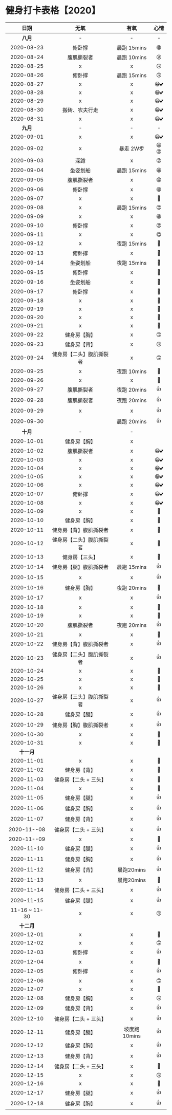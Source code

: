 # 健身打卡表格【2020】

|    日期    |      无氧      |    有氧     | 心情 |
| :--------: | :------------: | :---------: | :--: |
|  **八月**  | - | - | - |
| 2020-08-23 |     俯卧撑     | 晨跑 15mins |  😁   |
| 2020-08-24 |   腹肌撕裂者   | 晨跑 10mins |  😜   |
| 2020-08-25 |       x        |      x      |  🙃   |
| 2020-08-26 |     俯卧撑     | 晨跑 15mins |  🙃   |
| 2020-08-27 |       x        |      x      |  😁💕  |
| 2020-08-28 |       x        |      x      |  😁💕  |
| 2020-08-29 |       x        |      x      |  😁💕  |
| 2020-08-30 | 搬砖、农夫行走 |      x      |  😁💕  |
| 2020-08-31 |       x        |      x      |  😁💕  |
|  **九月**  |       -        |      -      |  -   |
| 2020-09-01 |       x        |      x      |  😁💕  |
| 2020-09-02 |       x        |  暴走 2W步  |  😁😡  |
| 2020-09-03 |      深蹲      |      x      |  😜   |
| 2020-09-04 |    坐姿划船    | 晨跑 15mins |  😁   |
| 2020-09-05 |   腹肌撕裂者   |      x      |  😁   |
| 2020-09-06 |     俯卧撑     |      x      |  😁   |
| 2020-09-07 |       x        |      x      |  🐷 |
| 2020-09-08 |       x        | 晨跑 15mins |  😍   |
| 2020-09-09 |       x        |      x      |  😀   |
| 2020-09-10 |     俯卧撑     |      x      |  😡   |
| 2020-09-11 |       x        |      x      |  😋   |
| 2020-09-12 |       x        | 夜跑 15mins |  🐷   |
| 2020-09-13 |     俯卧撑     |      x      |  🎲   |
| 2020-09-14 |    坐姿划船    | 夜跑 15mins |  🎲   |
| 2020-09-15 |     俯卧撑     |      x      |  🎃   |
| 2020-09-16 |    坐姿划船    |      x      |  🎲   |
| 2020-09-17 |     俯卧撑     |      x      |  🎲   |
| 2020-09-18 |       x        |      x      |  🐷 |
| 2020-09-19 |       x        |      x      |  🐷 |
| 2020-09-20 |  x  |      x      |  🐷 |
| 2020-09-21 | x | x | 🐷 |
| 2020-09-22 | 健身房【胸】 | x | 🙃 |
| 2020-09-23 | 健身房【背】 | x | 🙃 |
| 2020-09-24 | 健身房【二头】腹肌撕裂者 | x | 🙃 |
| 2020-09-25 | x | 夜跑 10mins | 🐷 |
| 2020-09-26 | x | x | 🐷 |
| 2020-09-27 | 腹肌撕裂者 | 夜跑 20mins | 👍 |
| 2020-09-28 | 腹肌撕裂者 | 夜跑 20mins | 👍 |
| 2020-09-29 | x | x | 👍 |
| 2020-09-30 |  | 晨跑 20mins | 👍 |
|  **十月**  | - | - |      |
| 2020-10-01 | 健身房【胸】 | x | |
| 2020-10-02 | 腹肌撕裂者 | x | 😁💕 |
| 2020-10-03 | x | x | 😁💕 |
| 2020-10-04 | x | x | 😁💕 |
| 2020-10-05 | x | x | 😁💕 |
| 2020-10-06 | x | x | 😁💕 |
| 2020-10-07 | 俯卧撑 | x | 😁💕 |
| 2020-10-08 | x | x | 😁💕 |
| 2020-10-09 | x | x | 🐷 |
| 2020-10-10 | 健身房【胸】 | x | 🎲 |
| 2020-10-11 | 健身房【背】腹肌撕裂者 | x | 🎲 |
| 2020-10-12 | 健身房【二头】腹肌撕裂者 | x | 🎲 |
| 2020-10-13 | 健身房【三头】 | x | 🎲 |
| 2020-10-14 | 健身房【腿】腹肌撕裂者 | 晨跑 15mins | 👍 |
| 2020-10-15 | x | x | 👍 |
| 2020-10-16 | 健身房【胸】 | 夜跑 20mins | 🎲 |
| 2020-10-17 | x | x | 👍 |
| 2020-10-18 | x | x | 🐷 |
| 2020-10-19 | x | x | 🐷 |
| 2020-10-20 | 腹肌撕裂者 | 夜跑 20mins | 👍 |
| 2020-10-21 | x | x | 🐷 |
| 2020-10-22 | 健身房【背】腹肌撕裂者 | x | 👍 |
| 2020-10-23 | 健身房【二头】腹肌撕裂者 | x | 👍 |
| 2020-10-24 | x | x | 🐷 |
| 2020-10-25 | x | x | 🐷 |
| 2020-10-26 | x | x | 🐷 |
| 2020-10-27 | 健身房【三头】腹肌撕裂者 | x | 👍 |
| 2020-10-28 | 健身房【腿】 | x | 👍 |
| 2020-10-29 | 健身房【胸】腹肌撕裂者 | x | 👍 |
| 2020-10-30 | x | x | 🐷 |
| 2020-10-31 | x | x | 🐷 |
| **十一月** |                |             |      |
| 2020-11-01 | x | x | 🐷 |
| 2020-11-02 | 健身房【背】 | x | 🎲 |
| 2020-11-03 | 健身房【二头 + 三头】 | x | 🎲 |
| 2020-11-04 | x | x | 🎲 |
| 2020-11-05 | 健身房【腿】 | x | 👍 |
| 2020-11-06 | 健身房【胸】 | x | 👍 |
| 2020-11-07 | 健身房【背】 | x | 👍 |
| 2020-11--08 | 健身房【二头 + 三头】 | x | 👍 |
| 2020-11--09 | x | x | 🎲 |
| 2020-11-10 | 健身房【腿】 | x | 👍 |
| 2020-11-11 | 健身房【胸】 | x | 👍 |
| 2020-11-12 | 健身房【背】 | 晨跑20mins | 👍 |
| 2020-11-13 | x | 晨跑20mins | 🎲 |
| 2020-11-14 | 健身房【二头 + 三头】 | x | 👍 |
| 2020-11-15 | 健身房【腿】 | x | 👍 |
| 11-16 ~ 11-30 | x | x | 🙃 |
| **十二月** |                |             |      |
| 2020-12-01 | x | x | 🎲 |
| 2020-12-02 | x | x | 🙃 |
| 2020-12-03 | 俯卧撑 | x | 👍 |
| 2020-12-04 | x | x | 🎲 |
| 2020-12-05 | 俯卧撑 | x | 👍 |
| 2020-12-06 | x | x | 🙃 |
| 2020-12-07 | x | x | 🎲 |
| 2020-12-08 | 健身房【胸】 | x | 🙃 |
| 2020-12-09 | 健身房【背】 | x | 👍 |
| 2020-12-10 | 健身房【二头 + 三头】 | x | 👍 |
| 2020-12-11 | 健身房【腿】 | 坡度跑 10mins | 👍 |
| 2020-12-12 | 健身房【胸】 | x | 👍 |
| 2020-12-13 | 健身房【背】 | x | 👍 |
| 2020-12-14 | 健身房【二头 + 三头】 | x | 🎲 |
| 2020-12-15 |            x             | x | 🙃 |
| 2020-12-16 | x | x | 🎲 |
| 2020-12-17 | 健身房【腿】 | x | 👍 |
| 2020-12-18 | 健身房【胸】 | x | 👍 |

